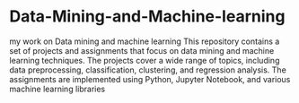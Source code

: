 # Data-Mining-and-Machine-learning
my work on Data mining and machine learning
This repository contains a set of projects and assignments that focus on data mining and machine learning techniques. The projects cover a wide range of topics, including data preprocessing, classification, clustering, and regression analysis. The assignments are implemented using Python, Jupyter Notebook, and various machine learning libraries
